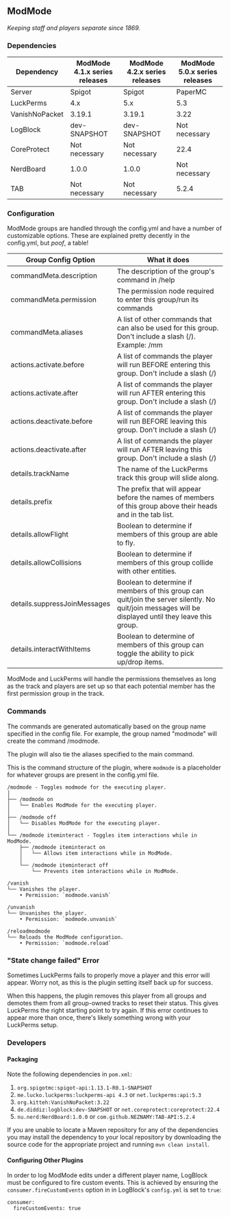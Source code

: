 ## ModMode ##
*Keeping staff and players separate since 1869.*

### Dependencies

| Dependency     | ModMode 4.1.x series releases | ModMode 4.2.x series releases | ModMode 5.0.x series releases |
|----------------|-------------------------------|-------------------------------|-------------------------------|
| Server         | Spigot                        | Spigot                        | PaperMC                       |
| LuckPerms      | 4.x                           | 5.x                           | 5.3                           |
| VanishNoPacket | 3.19.1                        | 3.19.1                        | 3.22                          |
| LogBlock       | dev-SNAPSHOT                  | dev-SNAPSHOT                  | Not necessary                 |
| CoreProtect    | Not necessary                 | Not necessary                 | 22.4                          |
| NerdBoard      | 1.0.0                         | 1.0.0                         | Not necessary                 |
| TAB            | Not necessary                 | Not necessary                 | 5.2.4                         |

### Configuration

ModMode groups are handled through the config.yml and have a number of customizable options. These are explained pretty decently in the config.yml, but *poof*, a table!

| Group Config Option          | What it does                                                                                                                                          |
|------------------------------|-------------------------------------------------------------------------------------------------------------------------------------------------------|
| commandMeta.description      | The description of the group's command in /help                                                                                                       |
| commandMeta.permission       | The permission node required to enter this group/run its commands                                                                                     |
| commandMeta.aliases          | A list of other commands that can also be used for this group. Don't include a slash (/). Example: /mm                                                |
| actions.activate.before      | A list of commands the player will run BEFORE entering this group. Don't include a slash (/)                                                          |
| actions.activate.after       | A list of commands the player will run AFTER entering this group. Don't include a slash (/)                                                           |
| actions.deactivate.before    | A list of commands the player will run BEFORE leaving this group. Don't include a slash (/)                                                           |
| actions.deactivate.after     | A list of commands the player will run AFTER leaving this group. Don't include a slash (/)                                                            |
| details.trackName            | The name of the LuckPerms track this group will slide along.                                                                                          |
| details.prefix               | The prefix that will appear before the names of members of this group above their heads and in the tab list.                                          |
| details.allowFlight          | Boolean to determine if members of this group are able to fly.                                                                                        |
| details.allowCollisions      | Boolean to determine if members of this group collide with other entities.                                                                            |
| details.suppressJoinMessages | Boolean to determine if members of this group can quit/join the server silently. No quit/join messages will be displayed until they leave this group. |
| details.interactWithItems    | Boolean to determine of members of this group can toggle the ability to pick up/drop items.                                                           |

ModMode and LuckPerms will handle the permissions themselves as long as the track and players are set up so that each potential member has the first permission group in the track.

### Commands

The commands are generated automatically based on the group name specified in the config file. For example, the group named "modmode" will create the command /modmode.

The plugin will also tie the aliases specified to the main command.

This is the command structure of the plugin, where `modmode` is a placeholder for whatever groups are present in the config.yml file.

```
/modmode - Toggles modmode for the executing player.
│
├── /modmode on
│   └── Enables ModMode for the executing player.
│
├── /modmode off
│   └── Disables ModMode for the executing player.
│
└── /modmode iteminteract - Toggles item interactions while in ModMode.
    ├── /modmode iteminteract on
    │   └── Allows item interactions while in ModMode.
    │
    └── /modmode iteminteract off
        └── Prevents item interactions while in ModMode.

/vanish
└── Vanishes the player.
    • Permission: `modmode.vanish`
    
/unvanish
└── Unvanishes the player.
    • Permission: `modmode.unvanish`
    
/reloadmodmode
└── Reloads the ModMode configuration.
    • Permission: `modmode.reload`

```

### "State change failed" Error

Sometimes LuckPerms fails to properly move a player and this error will appear. Worry not, as this is the plugin setting itself back up for success.

When this happens, the plugin removes this player from all groups and demotes them from all group-owned tracks to reset their status. This gives LuckPerms the right starting point to try again. If this error continues to appear more than once, there's likely something wrong with your LuckPerms setup.

### Developers
#### Packaging

Note the following dependencies in `pom.xml`:
1. `org.spigotmc:spigot-api:1.13.1-R0.1-SNAPSHOT`
2. `me.lucko.luckperms:luckperms-api 4.3` or `net.luckperms:api:5.3`
3. `org.kitteh:VanishNoPacket:3.22`
4. `de.diddiz:logblock:dev-SNAPSHOT` or `net.coreprotect:coreprotect:22.4`
5. `nu.nerd:NerdBoard:1.0.0` or `com.github.NEZNAMY:TAB-API:5.2.4`

If you are unable to locate a Maven repository for any of the dependencies you may install the dependency to your local repository by downloading the source code for the appropriate project and running `mvn clean install`.
    
#### Configuring Other Plugins

In order to log ModMode edits under a different player name, LogBlock must be configured to fire custom events. This is achieved by ensuring the `consumer.fireCustomEvents` option in in LogBlock's `config.yml` is set to `true`:

    consumer:
      fireCustomEvents: true
